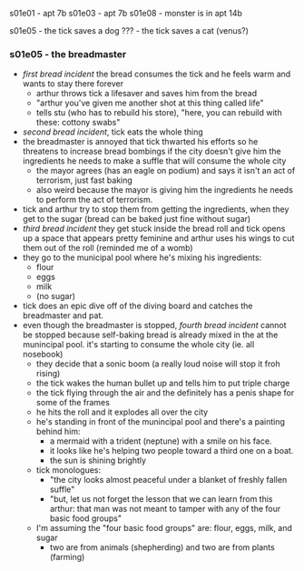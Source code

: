 s01e01 - apt 7b
s01e03 - apt 7b
s01e08 - monster is in apt 14b

s01e05 - the tick saves a dog
??? - the tick saves a cat (venus?)



### s01e05 - the breadmaster

- *first bread incident* the bread consumes the tick and he feels warm and wants to stay there forever
  - arthur throws tick a lifesaver and saves him from the bread
  - "arthur you've given me another shot at this thing called life"
  - tells stu (who has to rebuild his store), "here, you can rebuild with these: cottony swabs"
- *second bread incident*, tick eats the whole thing
- the breadmaster is annoyed that tick thwarted his efforts so he threatens to increase bread bombings if the city doesn't give him the ingredients he needs to make a suffle that will consume the whole city
  - the mayor agrees (has an eagle on podium) and says it isn't an act of terrorism, just fast baking
  - also weird because the mayor is giving him the ingredients he needs to perform the act of terrorism.
- tick and arthur try to stop them from getting the ingredients, when they get to the sugar (bread can be baked just fine without sugar)
- *third bread incident* they get stuck inside the bread roll and tick opens up a space that appears pretty feminine and arthur uses his wings to cut them out of the roll (reminded me of a womb)
- they go to the municipal pool where he's mixing his ingredients:
  - flour
  - eggs
  - milk 
  - (no sugar)
- tick does an epic dive off of the diving board and catches the breadmaster and pat.
- even though the breadmaster is stopped, *fourth bread incident* cannot be stopped because self-baking bread is already mixed in the at the munincipal pool. it's starting to consume the whole city (ie. all nosebook)
  - they decide that a sonic boom (a really loud noise will stop it froh rising)
  - the tick wakes the human bullet up and tells him to put triple charge
  - the tick flying through the air and the definitely has a penis shape for some of the frames
  - he hits the roll and it explodes all over the city
  - he's standing in front of the munincipal pool and there's a painting behind him:
    - a mermaid with a trident (neptune) with a smile on his face.
    - it looks like he's helping two people toward a third one on a boat.
    - the sun is shining brightly
  - tick monologues:
    - "the city looks almost peaceful under a blanket of freshly fallen suffle"
    - "but, let us not forget the lesson that we can learn from this arthur: that man was not meant to tamper with any of the four basic food groups"
  - I'm assuming the "four basic food groups" are: flour, eggs, milk, and sugar
    - two are from animals (shepherding) and two are from plants (farming)

